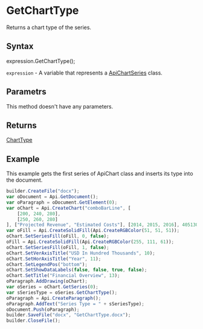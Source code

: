 # GetChartType

Returns a chart type of the series.

## Syntax

expression.GetChartType();

`expression` - A variable that represents a [ApiChartSeries](../ApiChartSeries.md) class.

## Parametrs

This method doesn't have any parameters.

## Returns

[ChartType](../../../Enumerations/ChartType.md)

## Example

This example gets the first series of ApiChart class and inserts its type into the document.

```javascript
builder.CreateFile("docx");
var oDocument = Api.GetDocument();
var oParagraph = oDocument.GetElement(0);
var oChart = Api.CreateChart("comboBarLine", [
	[200, 240, 280],
	[250, 260, 280]
], ["Projected Revenue", "Estimated Costs"], [2014, 2015, 2016], 4051300, 2347595, 24);
var oFill = Api.CreateSolidFill(Api.CreateRGBColor(51, 51, 51));
oChart.SetSeriesFill(oFill, 0, false);
oFill = Api.CreateSolidFill(Api.CreateRGBColor(255, 111, 61));
oChart.SetSeriesFill(oFill, 1, false);
oChart.SetVerAxisTitle("USD In Hundred Thousands", 10);
oChart.SetHorAxisTitle("Year", 11);
oChart.SetLegendPos("bottom");
oChart.SetShowDataLabels(false, false, true, false);
oChart.SetTitle("Financial Overview", 13);
oParagraph.AddDrawing(oChart);
var oSeries = oChart.GetSeries(0);
var sSeriesType = oSeries.GetChartType();
oParagraph = Api.CreateParagraph();
oParagraph.AddText("Series Type = " + sSeriesType);
oDocument.Push(oParagraph);
builder.SaveFile("docx", "GetChartType.docx");
builder.CloseFile();
```